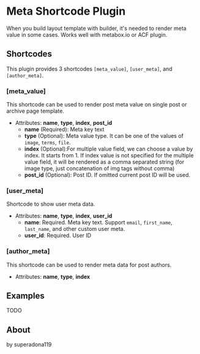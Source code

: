 # Meta Shortcode Plugin
When you build layout template with builder, it's needed to render meta value in some cases. Works well with metabox.io or ACF plugin.

## Shortcodes
This plugin provides 3 shortcodes `[meta_value]`, `[user_meta]`, and `[author_meta]`.

### [meta_value]
   This shortcode can be used to render post meta value on single post or archive page template.
   - Attributes: **name**, **type**, **index**, **post_id**
     - **name** (Required): Meta key text
     - **type** (Optional): Meta value type. It can be one of the values of `image`, `terms`, `file`.
     - **index** (Optional):For multiple value field, we can choose a value by index. It starts from 1. If index value is not specified for the multiple value field, it will be rendered as a comma separated string (for image type, just concatenation of img tags without comma)
     - **post_id** (Optional): Post ID. If omitted current post ID will be used.

### [user_meta]
   Shortcode to show user meta data.
   - Attributes: **name**, **type**, **index**, **user_id**
     - **name**: Required. Meta key text. Support `email`, `first_name`, `last_name`, and other custom user meta.
     - **user_id**: Required. User ID

### [author_meta]
   This shortcode can be used to render meta data for post authors.
   - Attributes: **name**, **type**, **index**

## Examples
TODO

## About
by superadona119